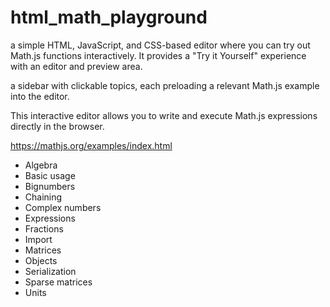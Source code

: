 # html_math_playground

a simple HTML, JavaScript, and CSS-based editor where you can try out Math.js functions interactively. It provides a "Try it Yourself" experience with an editor and preview area.

a sidebar with clickable topics, each preloading a relevant Math.js example into the editor. 

This interactive editor allows you to write and execute Math.js expressions directly in the browser.

https://mathjs.org/examples/index.html

- Algebra
- Basic usage
- Bignumbers
- Chaining
- Complex numbers
- Expressions
- Fractions
- Import
- Matrices
- Objects
- Serialization
- Sparse matrices
- Units
